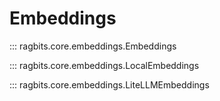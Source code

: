 # Embeddings

::: ragbits.core.embeddings.Embeddings

::: ragbits.core.embeddings.LocalEmbeddings

::: ragbits.core.embeddings.LiteLLMEmbeddings
